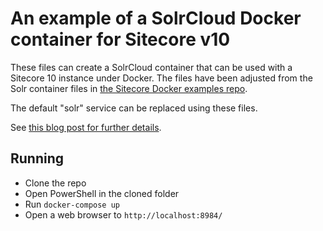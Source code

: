 # An example of a SolrCloud Docker container for Sitecore v10

These files can create a SolrCloud container that can be used with a Sitecore 10 instance under Docker.
The files have been adjusted from the Solr container files in [the Sitecore Docker examples repo](https://github.com/sitecore/docker-examples).

The default "solr" service can be replaced using these files.

See [this blog post for further details](https://jermdavis.wordpress.com/?p=4183).

## Running

* Clone the repo
* Open PowerShell in the cloned folder
* Run `docker-compose up`
* Open a web browser to `http://localhost:8984/`